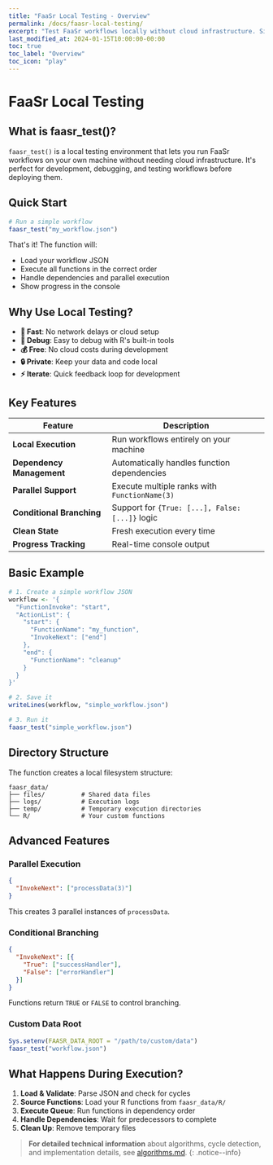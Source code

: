 ```yaml
---
title: "FaaSr Local Testing - Overview"
permalink: /docs/faasr-local-testing/
excerpt: "Test FaaSr workflows locally without cloud infrastructure. Simple, fast, and reliable local execution environment."
last_modified_at: 2024-01-15T10:00:00-00:00
toc: true
toc_label: "Overview"
toc_icon: "play"
---
```


# FaaSr Local Testing

## What is faasr_test()?

`faasr_test()` is a local testing environment that lets you run FaaSr workflows on your own machine without needing cloud infrastructure. It's perfect for development, debugging, and testing workflows before deploying them.

## Quick Start

```r
# Run a simple workflow
faasr_test("my_workflow.json")
```

That's it! The function will:
- Load your workflow JSON
- Execute all functions in the correct order
- Handle dependencies and parallel execution
- Show progress in the console

## Why Use Local Testing?

- **🚀 Fast**: No network delays or cloud setup
- **🔧 Debug**: Easy to debug with R's built-in tools
- **💰 Free**: No cloud costs during development
- **🔒 Private**: Keep your data and code local
- **⚡ Iterate**: Quick feedback loop for development

## Key Features

| Feature | Description |
|---------|-------------|
| **Local Execution** | Run workflows entirely on your machine |
| **Dependency Management** | Automatically handles function dependencies |
| **Parallel Support** | Execute multiple ranks with `FunctionName(3)` |
| **Conditional Branching** | Support for `{True: [...], False: [...]}` logic |
| **Clean State** | Fresh execution every time |
| **Progress Tracking** | Real-time console output |

## Basic Example

```r
# 1. Create a simple workflow JSON
workflow <- '{
  "FunctionInvoke": "start",
  "ActionList": {
    "start": {
      "FunctionName": "my_function",
      "InvokeNext": ["end"]
    },
    "end": {
      "FunctionName": "cleanup"
    }
  }
}'

# 2. Save it
writeLines(workflow, "simple_workflow.json")

# 3. Run it
faasr_test("simple_workflow.json")
```

## Directory Structure

The function creates a local filesystem structure:

```
faasr_data/
├── files/          # Shared data files
├── logs/           # Execution logs
├── temp/           # Temporary execution directories
└── R/              # Your custom functions
```

## Advanced Features

### Parallel Execution
```json
{
  "InvokeNext": ["processData(3)"]
}
```
This creates 3 parallel instances of `processData`.

### Conditional Branching
```json
{
  "InvokeNext": [{
    "True": ["successHandler"],
    "False": ["errorHandler"]
  }]
}
```
Functions return `TRUE` or `FALSE` to control branching.

### Custom Data Root
```r
Sys.setenv(FAASR_DATA_ROOT = "/path/to/custom/data")
faasr_test("workflow.json")
```

## What Happens During Execution?

1. **Load & Validate**: Parse JSON and check for cycles
2. **Source Functions**: Load your R functions from `faasr_data/R/`
3. **Execute Queue**: Run functions in dependency order
4. **Handle Dependencies**: Wait for predecessors to complete
5. **Clean Up**: Remove temporary files

> **For detailed technical information** about algorithms, cycle detection, and implementation details, see [algorithms.md](algorithms.md).
{: .notice--info}